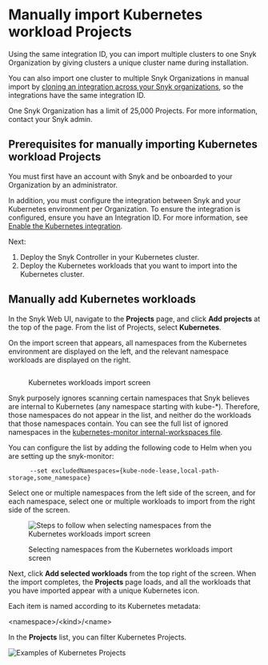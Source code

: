 # Manually import Kubernetes workload Projects

Using the same integration ID, you can import multiple clusters to one Snyk Organization by giving clusters a unique cluster name during installation.

You can also import one cluster to multiple Snyk Organizations in manual import by [cloning an integration across your Snyk organizations](../../../enterprise-setup/snyk-broker/classic-broker/clone-an-integration-across-your-snyk-organizations.md), so the integrations have the same integration ID.&#x20;

One Snyk Organization has a limit of 25,000 Projects. For more information, contact your Snyk admin.

## **Prerequisites for manually importing Kubernetes workload Projects**

You must first have an account with Snyk and be onboarded to your Organization by an administrator.

In addition, you must configure the integration between Snyk and your Kubernetes environment per Organization. To ensure the integration is configured, ensure you have an Integration ID. For more information, see [Enable the Kubernetes integration](overview-of-kubernetes-integration/enable-the-kubernetes-integration.md).

Next:

1. Deploy the Snyk Controller in your Kubernetes cluster.
2. Deploy the Kubernetes workloads that you want to import into the Kubernetes cluster.

## Manually add Kubernetes workloads

In the Snyk Web UI, navigate to the **Projects** page, and click **Add projects** at the top of the page. From the list of Projects, select **Kubernetes**.

On the import screen that appears, all namespaces from the Kubernetes environment are displayed on the left, and the relevant namespace workloads are displayed on the right.

<figure><img src="../../../.gitbook/assets/uuid-3a8568e0-b5a4-34af-d612-83466b206882-en.png" alt=""><figcaption><p>Kubernetes workloads import screen</p></figcaption></figure>

Snyk purposely ignores scanning certain namespaces that Snyk believes are internal to Kubernetes (any namespace starting with kube-\*). Therefore, those namespaces do not appear in the list, and neither do the workloads that those namespaces contain. You can see the full list of ignored namespaces in the [kubernetes-monitor internal-workspaces file](https://github.com/snyk/kubernetes-monitor/blob/master/src/supervisor/watchers/internal-namespaces.ts).

You can configure the list by adding the following code to Helm when you are setting up the snyk-monitor:

```
      --set excludedNamespaces={kube-node-lease,local-path-storage,some_namespace}
```

Select one or multiple namespaces from the left side of the screen, and for each namespace, select one or multiple workloads to import from the right side of the screen.

<figure><img src="../../../.gitbook/assets/uuid-27db0a60-f18d-5ab0-9215-5a81e467f013-en.gif" alt="Steps to follow when selecting namespaces from the Kubernetes workloads import screen"><figcaption><p>Selecting namespaces from the Kubernetes workloads import screen</p></figcaption></figure>

Next, click **Add selected workloads** from the top right of the screen. When the import completes, the **Projects** page loads, and all the workloads that you have imported appear with a unique Kubernetes icon.

Each item is named according to its Kubernetes metadata:

\<namespace>/\<kind>/\<name>

In the **Projects** list, you can filter Kubernetes Projects.

![Examples of Kubernetes Projects](../../../.gitbook/assets/filter_kubernetes_projects.png)
